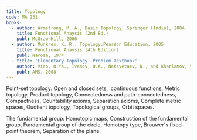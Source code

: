 ```yaml
---
title: Topology
code: MA 231
books:
  - author: Armstrong, M. A., Basic Topology, Springer (India), 2004.
    title: Functional Anaysis (2nd Ed.)
    publ: McGraw-Hill, 2006
  - author: Munkres, K. R., Topology,Pearson Education, 2005
    title: Functional Anaysis (4th Edition)
    publ: Narosa, 1974
  - title: 'Elementary Topology: Problem Textbook'
    author: Viro, O.Ya., Ivanov, O.A., Netsvetaev, N., and Kharlamov, V.M.
    publ: AMS, 2008
---
```


Point-set topology: Open and closed sets,  continuous functions, Metric
topology, Product topology, Connectedness and path-connectedness, Compactness,
Countability axioms, Separation axioms, Complete metric spaces, Quotient
topology, Topological groups, Orbit spaces.

The fundamental group: Homotopic maps, Construction of the fundamental group,
Fundamental group of the circle, Homotopy type, Brouwer's fixed-point theorem,
Separation of the plane.
 
